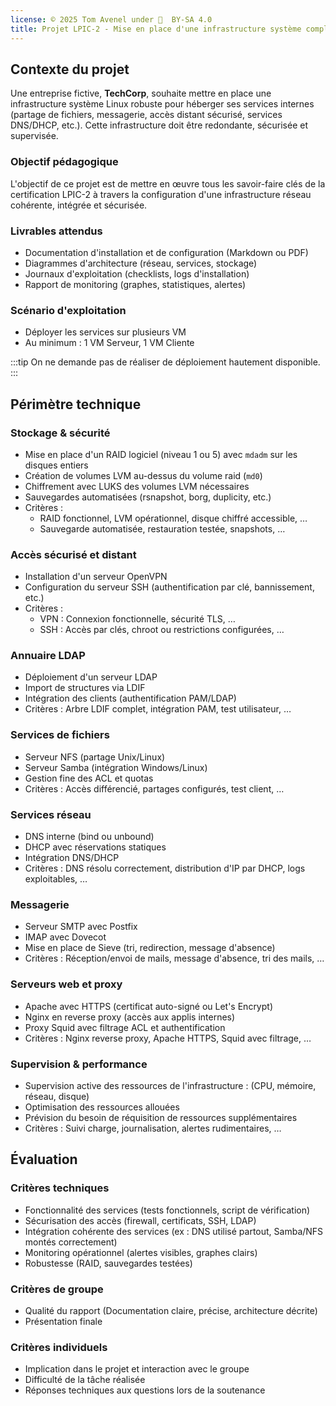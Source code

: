 ```yaml
---
license: © 2025 Tom Avenel under 󰵫  BY-SA 4.0
title: Projet LPIC-2 - Mise en place d'une infrastructure système complète sécurisée et supervisée
---
```


## Contexte du projet

Une entreprise fictive, **TechCorp**, souhaite mettre en place une infrastructure système Linux robuste pour héberger ses services internes (partage de fichiers, messagerie, accès distant sécurisé, services DNS/DHCP, etc.). Cette infrastructure doit être redondante, sécurisée et supervisée.

### Objectif pédagogique

L'objectif de ce projet est de mettre en œuvre tous les savoir-faire clés de la certification LPIC-2 à travers la configuration d'une infrastructure réseau cohérente, intégrée et sécurisée.

### Livrables attendus

- Documentation d'installation et de configuration (Markdown ou PDF)
- Diagrammes d'architecture (réseau, services, stockage)
- Journaux d'exploitation (checklists, logs d'installation)
- Rapport de monitoring (graphes, statistiques, alertes)

### Scénario d'exploitation

- Déployer les services sur plusieurs VM
- Au minimum : 1 VM Serveur, 1 VM Cliente

:::tip
On ne demande pas de réaliser de déploiement hautement disponible.
:::

## Périmètre technique

### Stockage & sécurité

- Mise en place d'un RAID logiciel (niveau 1 ou 5) avec `mdadm` sur les disques entiers
- Création de volumes LVM au-dessus du volume raid (`md0`)
- Chiffrement avec LUKS des volumes LVM nécessaires
- Sauvegardes automatisées (rsnapshot, borg, duplicity, etc.)
- Critères :
  - RAID fonctionnel, LVM opérationnel, disque chiffré accessible, …
  - Sauvegarde automatisée, restauration testée, snapshots, …

### Accès sécurisé et distant

- Installation d'un serveur OpenVPN
- Configuration du serveur SSH (authentification par clé, bannissement, etc.)
- Critères :
  - VPN : Connexion fonctionnelle, sécurité TLS, …
  - SSH : Accès par clés, chroot ou restrictions configurées, …

### Annuaire LDAP

- Déploiement d'un serveur LDAP
- Import de structures via LDIF
- Intégration des clients (authentification PAM/LDAP)
- Critères : Arbre LDIF complet, intégration PAM, test utilisateur, …

### Services de fichiers

- Serveur NFS (partage Unix/Linux)
- Serveur Samba (intégration Windows/Linux)
- Gestion fine des ACL et quotas
- Critères : Accès différencié, partages configurés, test client, …

### Services réseau

- DNS interne (bind ou unbound)
- DHCP avec réservations statiques
- Intégration DNS/DHCP
- Critères : DNS résolu correctement, distribution d'IP par DHCP, logs exploitables, …

### Messagerie

- Serveur SMTP avec Postfix
- IMAP avec Dovecot
- Mise en place de Sieve (tri, redirection, message d'absence)
- Critères : Réception/envoi de mails, message d'absence, tri des mails, …

### Serveurs web et proxy

- Apache avec HTTPS (certificat auto-signé ou Let's Encrypt)
- Nginx en reverse proxy (accès aux applis internes)
- Proxy Squid avec filtrage ACL et authentification
- Critères : Nginx reverse proxy, Apache HTTPS, Squid avec filtrage, …

### Supervision & performance

- Supervision active des ressources de l'infrastructure : (CPU, mémoire, réseau, disque)
- Optimisation des ressources allouées
- Prévision du besoin de réquisition de ressources supplémentaires
- Critères : Suivi charge, journalisation, alertes rudimentaires, …

## Évaluation

### Critères techniques

- Fonctionnalité des services (tests fonctionnels, script de vérification)
- Sécurisation des accès (firewall, certificats, SSH, LDAP)
- Intégration cohérente des services (ex : DNS utilisé partout, Samba/NFS montés correctement)
- Monitoring opérationnel (alertes visibles, graphes clairs)
- Robustesse (RAID, sauvegardes testées)

### Critères de groupe

- Qualité du rapport (Documentation claire, précise, architecture décrite)
- Présentation finale

### Critères individuels

- Implication dans le projet et interaction avec le groupe
- Difficulté de la tâche réalisée
- Réponses techniques aux questions lors de la soutenance


